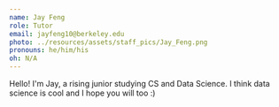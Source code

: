 ```yaml
---
name: Jay Feng
role: Tutor
email: jayfeng10@berkeley.edu
photo: ../resources/assets/staff_pics/Jay_Feng.png
pronouns: he/him/his
oh: N/A
---
```


Hello! I'm Jay, a rising junior studying CS and Data Science. I think data science is cool and I hope you will too :)
